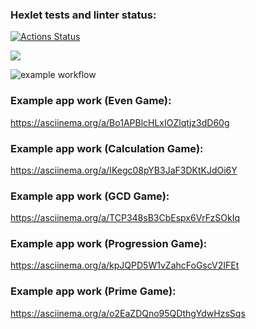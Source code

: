 ### Hexlet tests and linter status:
[![Actions Status](https://github.com/mrmelvin/java-project-lvl1/workflows/hexlet-check/badge.svg)](https://github.com/mrmelvin/java-project-lvl1/actions)

<a href="https://codeclimate.com/github/codeclimate/codeclimate/maintainability"><img src="https://api.codeclimate.com/v1/badges/a99a88d28ad37a79dbf6/maintainability" /></a>

![example workflow](https://github.com/mrmelvin/java-project-lvl1/actions/workflows/build-app.yml/badge.svg)
### Example app work (Even Game):
https://asciinema.org/a/Bo1APBlcHLxIOZlqtjz3dD60g
### Example app work (Calculation Game):
https://asciinema.org/a/IKegc08pYB3JaF3DKtKJdOi6Y
### Example app work (GCD Game):
https://asciinema.org/a/TCP348sB3CbEspx6VrFzSOkIq
### Example app work (Progression Game):
https://asciinema.org/a/kpJQPD5W1vZahcFoGscV2IFEt
### Example app work (Prime Game):
https://asciinema.org/a/o2EaZDQno95QDthgYdwHzsSqs
